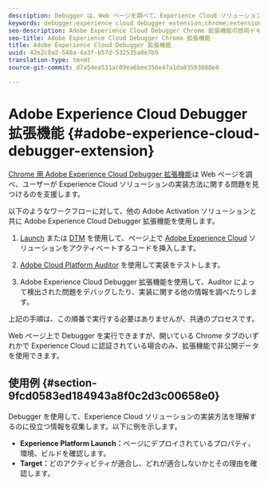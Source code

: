 ```yaml
---
description: Debugger は、Web ページを調べて、Experience Cloud ソリューションの実装方法に関する問題を見つけるのを支援します。
keywords: debugger;experience cloud debugger extension;chrome;extension
seo-description: Adobe Experience Cloud Debugger Chrome 拡張機能の技術ドキュメント - Web ページを調べて Experience Cloud ソリューションの実装の問題を理解します
seo-title: Adobe Experience Cloud Debugger Chrome 拡張機能
title: Adobe Experience Cloud Debugger 拡張機能
uuid: 42e2c8a2-548a-4a3f-b57d-532535a0e7b9
translation-type: tm+mt
source-git-commit: d7a54ea531ac09ea6bee356e47a1da835b3880e8

---
```



# Adobe Experience Cloud Debugger 拡張機能 {#adobe-experience-cloud-debugger-extension}

[Chrome 用 Adobe Experience Cloud Debugger 拡張機能](https://chrome.google.com/webstore/detail/adobe-experience-cloud-de/ocdmogmohccmeicdhlhhgepeaijenapj)は Web ページを調べ、ユーザーが Experience Cloud ソリューションの実装方法に関する問題を見つけるのを支援します。

以下のようなワークフローに対して、他の Adobe Activation ソリューションと共に Adobe Experience Cloud Debugger 拡張機能を使用します。

1. [Launch](https://docs.adobelaunch.com) または [DTM](https://experiencecloud.adobe.com/resources/help/en_US/dtm/) を使用して、ページ上で [Adobe Experience Cloud](https://marketing.adobe.com/resources/help/en_US/mcloud/) ソリューションをアクティベートするコードを挿入します。

1. [Adobe Cloud Platform Auditor](https://experiencecloud.adobe.com/resources/help/en_US/auditor/) を使用して実装をテストします。
1. Adobe Experience Cloud Debugger 拡張機能を使用して、Auditor によって検出された問題をデバッグしたり、実装に関する他の情報を調べたりします。

上記の手順は、この順番で実行する必要はありませんが、共通のプロセスです。

Web ページ上で Debugger を実行できますが、開いている Chrome タブのいずれかで Experience Cloud に認証されている場合のみ、拡張機能で非公開データを使用できます。

## 使用例 {#section-9fcd0583ed184943a8f0c2d3c00658e0}

Debugger を使用して、Experience Cloud ソリューションの実装方法を理解するのに役立つ情報を収集します。以下に例を示します。

* **Experience Platform Launch：**&#x200B;ページにデプロイされているプロパティ、環境、ビルドを確認します。
* **Target：**&#x200B;どのアクティビティが適合し、どれが適合しないかとその理由を確認します。
